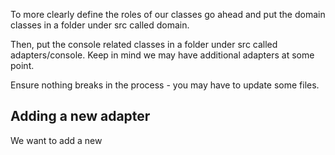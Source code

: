 To more clearly define the roles of our classes go ahead and put the domain classes in a folder under src called domain.

Then, put the console related classes in a folder under src called adapters/console.  Keep in mind we may have additional adapters at some point.

Ensure nothing breaks in the process - you may have to update some files.


Adding a new adapter
---
We want to add a new 
